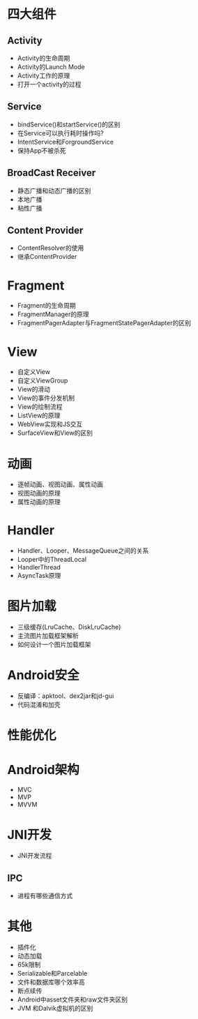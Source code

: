 四大组件
=======
Activity
-----
* Activity的生命周期
* Activity的Launch Mode
* Activity工作的原理
* 打开一个activity的过程

Service
------
* bindService()和startService()的区别
* 在Service可以执行耗时操作吗?
* IntentService和ForgroundService
* 保持App不被杀死

BroadCast Receiver
-------
* 静态广播和动态广播的区别
* 本地广播
* 粘性广播

Content Provider
------------
* ContentResolver的使用
* 继承ContentProvider

Fragment
=====
* Fragment的生命周期
* FragmentManager的原理
* FragmentPagerAdapter与FragmentStatePagerAdapter的区别

View
=======
* 自定义View
* 自定义ViewGroup
* View的滑动
* View的事件分发机制
* View的绘制流程
* ListView的原理
* WebView实现和JS交互
* SurfaceView和View的区别

动画
=======
* 逐帧动画、视图动画、属性动画
* 视图动画的原理
* 属性动画的原理

Handler
=======
* Handler、Looper、MessageQueue之间的关系
* Looper中的ThreadLocal
* HandlerThread
* AsyncTask原理

图片加载
=====
* 三级缓存(LruCache、DiskLruCache)
* 主流图片加载框架解析
* 如何设计一个图片加载框架

Android安全
=====
* 反编译：apktool、dex2jar和jd-gui
* 代码混淆和加壳

性能优化
=====

Android架构
====
* MVC
* MVP
* MVVM

JNI开发
=====
* JNI开发流程

IPC
----
* 进程有哪些通信方式

其他
====
* 插件化
* 动态加载
* 65k限制
* Serializable和Parcelable
* 文件和数据库哪个效率高
* 断点续传
* Android中asset文件夹和raw文件夹区别
* JVM 和Dalvik虚拟机的区别
